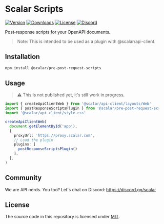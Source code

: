 # Scalar Scripts

[![Version](https://img.shields.io/npm/v/%40scalar/scripts)](https://www.npmjs.com/package/@scalar/pre-post-request-scripts)
[![Downloads](https://img.shields.io/npm/dm/%40scalar/scripts)](https://www.npmjs.com/package/@scalar/pre-post-request-scripts)
[![License](https://img.shields.io/npm/l/%40scalar%2Fmock-server)](https://www.npmjs.com/package/@scalar/pre-post-request-scripts)
[![Discord](https://img.shields.io/discord/1135330207960678410?style=flat&color=5865F2)](https://discord.gg/scalar)

Post-response scripts for your OpenAPI documents.

> Note: This is intended to be used as a plugin with @scalar/api-client.

## Installation

```bash
npm install @scalar/pre-post-request-scripts
```

## Usage

> ⚠️ This is not published yet, it's still work in progress.

```ts
import { createApiClientWeb } from '@scalar/api-client/layouts/Web'
import { postResponseScriptsPlugin } from '@scalar/pre-post-request-scripts'
import '@scalar/api-client/style.css'

createApiClientWeb(
  document.getElementById('app'),
  {
    proxyUrl: 'https://proxy.scalar.com',
    // Load the plugin
    plugins: [
      postResponseScriptsPlugin()
    ],
  },
)
```

## Community

We are API nerds. You too? Let's chat on Discord: <https://discord.gg/scalar>

## License

The source code in this repository is licensed under [MIT](https://github.com/scalar/scalar/blob/main/LICENSE).
